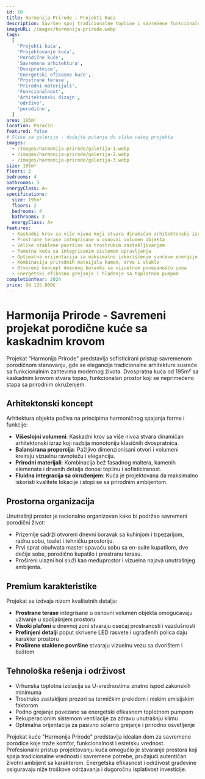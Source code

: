 ```yaml
---
id: 10
title: Harmonija Prirode | Projekti Kuća
description: Savršen spoj tradicionalne topline i savremene funkcionalnosti u ovom dvospratnom porodičnom domu. Projekat kuće nudi prostrane terase, elegantne staklene površine i pažljivo osmišljen prostor za moderan porodični život. Jedinstveno arhitektonsko rešenje sa vrhunskom energetskom efikasnošću i prirodnim materijalima idealno za urbano-suburbane lokacije.
imageURL: /images/harmonija-prirode.webp
tags:
  [
    'Projekti kuća',
    'Projektovanje kuća',
    'Porodične kuće',
    'Savremena arhitektura',
    'Dvospratnice',
    'Energetski efikasne kuće',
    'Prostrane terase',
    'Prirodni materijali',
    'Funkcionalnost',
    'Arhitektonski dizajn',
    'održivo',
    'porodično',
  ]
area: 195m²
location: Paraćin
featured: false
# Slike za galeriju - dodajte putanje do slika vašeg projekta
images:
  - /images/harmonija-prirode/galerija-1.webp
  - /images/harmonija-prirode/galerija-2.webp
  - /images/harmonija-prirode/galerija-3.webp
size: 195m²
floors: 2
bedrooms: 4
bathrooms: 3
energyClass: A+
specifications:
  size: 195m²
  floors: 2
  bedrooms: 4
  bathrooms: 3
  energyClass: A+
features:
  - Kaskadni krov sa više nivoa koji stvara dinamičan arhitektonski izraz
  - Prostrane terase integrisane u osnovni volumen objekta
  - Velike staklene površine sa trostrukim zastakljivanjem
  - Pametna kuća sa integrisanim sistemom upravljanja
  - Optimalna orijentacija za maksimalno iskorišćenje sunčeve energije
  - Kombinacija prirodnih mateijala kamen, drvo i staklo
  - Otvoreni koncept dnevnog boravka sa vizuelnom povezanošću zona
  - Energetski efikasno grejanje i hlađenje sa toplotnom pumpom
completionYear: 2024
price: Od 135.000€
---
```


# Harmonija Prirode - Savremeni projekat porodične kuće sa kaskadnim krovom

Projekat "Harmonija Prirode" predstavlja sofisticirani pristup savremenom porodičnom stanovanju, gde se elegancija tradicionalne arhitekture susreće sa funkcionalnim zahtevima modernog života. Dvospratna kuća od 195m² sa kaskadnim krovom stvara topao, funkcionalan prostor koji se neprimećeno stapa sa prirodnim okruženjem.

## Arhitektonski koncept

Arhitektura objekta počiva na principima harmoničnog spajanja forme i funkcije:

- **Višeslojni volumeni**: Kaskadni krov sa više nivoa stvara dinamičan arhitektonski izraz koji razbija monotoniju klasičnih dvospratnica.
- **Balansirana proporcija**: Pažljivo dimenzionisani otvori i volumeni kreiraju vizuelnu ravnotežu i eleganciju.
- **Prirodni materijali**: Kombinacija bež fasadnog maltera, kamenih elemenata i drvenih detalja donosi toplinu i sofisticiranost.
- **Fluidna integracija sa okruženjem**: Kuća je projektovana da maksimalno iskoristi kvalitete lokacije i stopi se sa prirodnim ambijentom.

## Prostorna organizacija

Unutrašnji prostor je racionalno organizovan kako bi podržao savremeni porodični život:

- Prizemlje sadrži otvoreni dnevni boravak sa kuhinjom i trpezarijom, radnu sobu, toalet i tehničku prostoriju.
- Prvi sprat obuhvata master spavaću sobu sa en-suite kupatilom, dve dečije sobe, porodično kupatilo i prostranu terasu.
- Prošireni ulazni hol služi kao međuprostor i vizuelna najava unutrašnjeg ambijenta.

## Premium karakteristike

Projekat se izdvaja nizom kvalitetnih detalja:

- **Prostrane terase** integrisane u osnovni volumen objekta omogućavaju uživanje u spoljašnjem prostoru
- **Visoki plafoni** u dnevnoj zoni stvaraju osećaj prostranosti i vazdušnosti
- **Prefinjeni detalji** poput skrivene LED rasvete i ugrađenih polica daju karakter prostoru
- **Proširene staklene površine** stvaraju vizuelnu vezu sa dvorištem i baštom

## Tehnološka rešenja i održivost

- Vrhunska toplotna izolacija sa U-vrednostima znatno ispod zakonskih minimuma
- Trostruko zastakljeni prozori sa termičkim prekidom i niskim emisijskim faktorom
- Podno grejanje povezano sa energetski efikasnom toplotnom pumpom
- Rekuperacionim sistemom ventilacije za zdravu unutrašnju klimu
- Optimalna orijentacija za pasivno solarno grejanje i prirodno osvetljenje

Projekat kuće "Harmonija Prirode" predstavlja idealan dom za savremene porodice koje traže komfor, funkcionalnost i estetsku vrednost. Profesionalni pristup projektovanju kuća omogućio je stvaranje prostora koji spaja tradicionalne vrednosti i savremene potrebe, pružajući autentičan životni ambijent sa karakterom. Energetska efikasnost i održivost građevine osiguravaju niže troškove održavanja i dugoročnu isplativost investicije.
